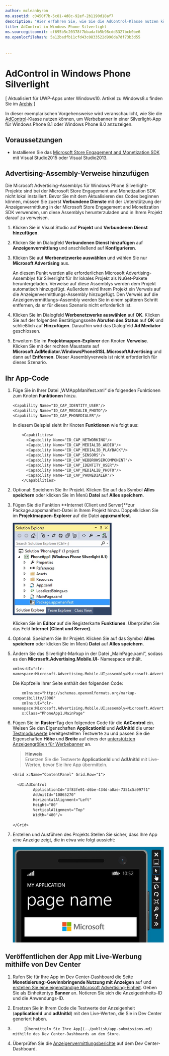 ```yaml
---
author: mcleanbyron
ms.assetid: c0450f7b-5c81-4d8c-92ef-2b1190d18af7
description: "Hier erfahren Sie, wie Sie die AdControl-Klasse nutzen können, um Werbebanner in einer Silverlight-App für Windows Phone 8.1 oder Windows Phone 8.0 anzuzeigen."
title: AdControl in Windows Phone Silverlight
ms.sourcegitcommit: cf695b5c20378f7bbadafb5b98cdd3327bcb0be6
ms.openlocfilehash: 5a12badfb11cfd43c0833522d996da7df73b3d55


---
```


# AdControl in Windows Phone Silverlight


\[ Aktualisiert für UWP-Apps unter Windows10. Artikel zu Windows8.x finden Sie im [Archiv](http://go.microsoft.com/fwlink/p/?linkid=619132) \]

In dieser exemplarischen Vorgehensweise wird veranschaulicht, wie Sie die [AdControl](https://msdn.microsoft.com/library/windows/apps/hh524191.aspx)-Klasse nutzen können, um Werbebanner in einer Silverlight-App für Windows Phone 8.1 oder Windows Phone 8.0 anzuzeigen.

## Voraussetzungen

*  Installieren Sie das [Microsoft Store Engagement and Monetization SDK](http://aka.ms/store-em-sdk) mit Visual Studio2015 oder Visual Studio2013.


## Advertising-Assembly-Verweise hinzufügen

Die Microsoft Advertising-Assemblys für Windows Phone Silverlight-Projekte sind bei der Microsoft Store Engagement and Monetization SDK nicht lokal installiert. Bevor Sie mit dem Aktualisieren des Codes beginnen können, müssen Sie zuerst **Verbundene Dienste** mit der Unterstützung der Anzeigenvermittlung in der Microsoft Store Engagement and Monetization SDK verwenden, um diese Assemblys herunterzuladen und in Ihrem Projekt darauf zu verweisen.

1.  Klicken Sie in Visual Studio auf **Projekt** und **Verbundenen Dienst hinzufügen**.

2.  Klicken Sie im Dialogfeld **Verbundenen Dienst hinzufügen** auf **Anzeigenvermittlung** und anschließend auf **Konfigurieren**.

3.  Klicken Sie auf **Werbenetzwerke auswählen** und wählen Sie nur **Microsoft Advertising** aus.

    An diesem Punkt werden alle erforderlichen Microsoft Advertising-Assemblys für Silverlight für Ihr lokales Projekt als NuGet-Pakete heruntergeladen. Verweise auf diese Assemblys werden dem Projekt automatisch hinzugefügt. Außerdem wird Ihrem Projekt ein Verweis auf die Anzeigenvermittlungs-Assembly hinzugefügt. Den Verweis auf die Anzeigenvermittlungs-Assembly werden Sie in einem späteren Schritt entfernen, da er für dieses Szenario nicht erforderlich ist.

4.  Klicken Sie im Dialogfeld **Werbenetzwerke auswählen** auf **OK**. Klicken Sie auf der folgenden Bestätigungsseite **Abrufen des Status** auf **OK** und schließlich auf **Hinzufügen**. Daraufhin wird das Dialogfeld **Ad Mediator** geschlossen.

5.  Erweitern Sie im **Projektmappen-Explorer** den Knoten **Verweise**. Klicken Sie mit der rechten Maustaste auf **Microsoft.AdMediator.WindowsPhone81SL.MicrosoftAdvertising** und dann auf **Entfernen**. Dieser Assemblyverweis ist nicht erforderlich für dieses Szenario.

## Ihr App-Code


1.  Füge Sie in Ihrer Datei „WMAppManifest.xml“ die folgenden Funktionen zum Knoten **Funktionen** hinzu.

    ``` syntax
    <Capability Name="ID_CAP_IDENTITY_USER"/>
    <Capability Name="ID_CAP_MEDIALIB_PHOTO"/>
    <Capability Name="ID_CAP_PHONEDIALER"/>
    ```

    In diesem Beispiel sieht Ihr Knoten **Funktionen** wie folgt aus:

    ``` syntax
        <Capabilities>
          <Capability Name="ID_CAP_NETWORKING"/>
          <Capability Name="ID_CAP_MEDIALIB_AUDIO"/>
          <Capability Name="ID_CAP_MEDIALIB_PLAYBACK"/>
          <Capability Name="ID_CAP_SENSORS"/>
          <Capability Name="ID_CAP_WEBBROWSERCOMPONENT"/>
          <Capability Name="ID_CAP_IDENTITY_USER"/>
          <Capability Name="ID_CAP_MEDIALIB_PHOTO"/>
          <Capability Name="ID_CAP_PHONEDIALER"/>
        </Capabilities>
    ```

2.  Optional: Speichern Sie Ihr Projekt. Klicken Sie auf das Symbol **Alles speichern** oder klicken Sie im Menü **Datei** auf **Alles speichern**.

3.  Fügen Sie die Funktion **Internet (Client und Server)**zur Package.appxmanifest-Datei in Ihrem Projekt hinzu. Doppelklicken Sie im **Projektmappen-Explorer** auf die Datei **appxmanifest**.

    ![wp81silverlightmarkup\-Solutionexplorer\-packageappxmanifest](images/13-b98c2a1a-69c3-4018-be0a-6ce010e703e7.jpg)

    Klicken Sie im **Editor** auf die Registerkarte **Funktionen**. Überprüfen Sie das Feld **Internet (Client und Server)**.

4.  Optional: Speichern Sie Ihr Projekt. Klicken Sie auf das Symbol **Alles speichern** oder klicken Sie im Menü **Datei** auf **Alles speichern**.

5.  Ändern Sie das Silverlight-Markup in der Datei „MainPage.xaml“, sodass es den **Microsoft.Advertising.Mobile.UI**- Namespace enthält.

    ``` syntax
    xmlns:UI="clr-namespace:Microsoft.Advertising.Mobile.UI;assembly=Microsoft.Advertising.Mobile.UI"
    ```

    Die Kopfzeile Ihrer Seite enthält den folgenden Code:

    ``` syntax
        xmlns:mc="http://schemas.openxmlformats.org/markup-compatibility/2006"
        xmlns:UI="clr-namespace:Microsoft.Advertising.Mobile.UI;assembly=Microsoft.Advertising.Mobile.UI"
        x:Class="PhoneApp1.MainPage"
    ```

6.  Fügen Sie im **Raster**-Tag den folgenden Code für die **AdControl** ein. Weisen Sie den Eigenschaften **ApplicationId** und **AdUnitId** die unter [Testmoduswerte](test-mode-values.md) bereitgestellten Testwerte zu und passen Sie die Eigenschaften **Höhe** und **Breite** auf eines der [unterstützten Anzeigengrößen für Werbebanner](supported-ad-sizes-for-banner-ads.md) an.

    > **Hinweis**  
    Ersetzen Sie die Testwerte **ApplicationId** und **AdUnitId** mit Live-Werten, bevor Sie Ihre App übermitteln.

    ``` syntax
    <Grid x:Name="ContentPanel" Grid.Row="1">

      <UI:AdControl
             ApplicationId="3f83fe91-d6be-434d-a0ae-7351c5a997f1"
             AdUnitId="10865270"
             HorizontalAlignment="Left"
             Height="80"
             VerticalAlignment="Top"
             Width="480"/>

    </Grid>
    ```

7.  Erstellen und Ausführen des Projekts Stellen Sie sicher, dass Ihre App eine Anzeige zeigt, die in etwa wie folgt aussieht:

    ![wp81silverlight\-emulatorwithad](images/13-8db1492f-ae1d-439b-9b78-bed8e22fe996.jpg)

## Veröffentlichen der App mit Live-Werbung mithilfe von Dev Center


1.  Rufen Sie für Ihre App im Dev Center-Dashboard die Seite **Monetisierung**&gt;**Gewinnbringende Nutzung mit Anzeigen** auf und [erstellen Sie eine eigenständige Microsoft Advertising-Einheit](../publish/monetize-with-ads.md). Geben Sie als Einheitentyp **Banner** an. Notieren Sie sich die Anzeigeeinheits-ID und die Anwendungs-ID.

2.  Ersetzen Sie in Ihrem Code die Testwerte der Anzeigenheit (**applicationId** und **adUnitId**) mit den Live-Werten, die Sie in Dev Center generiert haben.

3.  
            [Übermitteln Sie Ihre App](../publish/app-submissions.md) mithilfe des Dev Center-Dashboards an den Store.

4.  Überprüfen Sie die [Anzeigenvermittlungsberichte](../publish/advertising-performance-report.md) auf dem Dev Center-Dashboard.


 



<!--HONumber=Jun16_HO4-->


